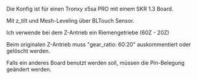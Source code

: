 Die Konfig ist für einen Tronxy x5sa PRO mit einem SKR 1.3 Board.

Mit z_tilt und Mesh-Leveling über BLTouch Sensor.

Ich verwende bei dem Z-Antrieb ein Riemengetriebe (60Z - 20Z)


Beim originalen Z-Antrieb muss "gear_ratio: 60:20" auskommentiert oder gelöscht werden.

Falls ein anderes Board benutzt werden soll, müssen die Pin-Belegung geändert werden.
